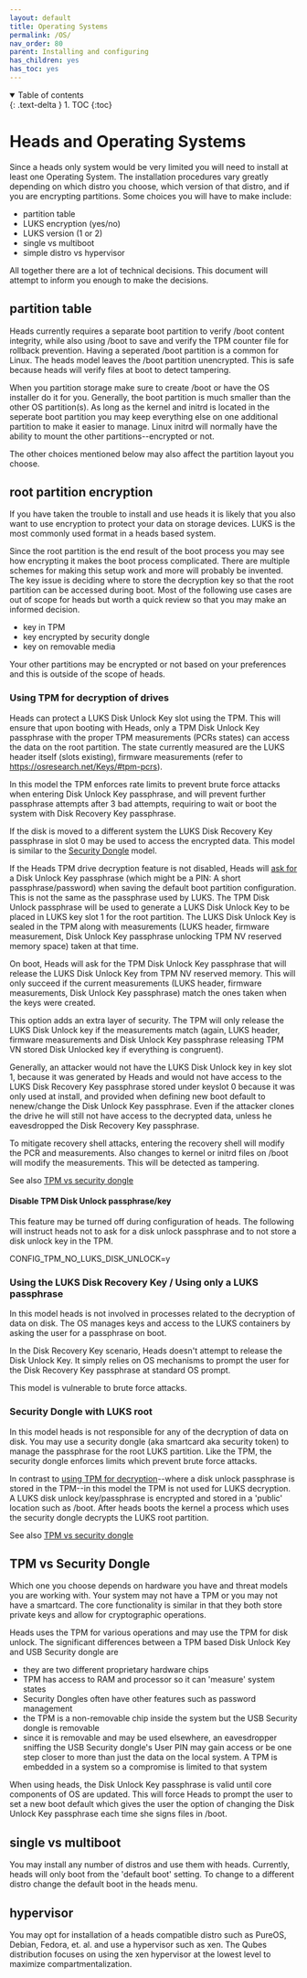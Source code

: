 ```yaml
---
layout: default
title: Operating Systems
permalink: /OS/
nav_order: 80
parent: Installing and configuring
has_children: yes
has_toc: yes
---
```


<!-- markdownlint-disable MD033 -->
<details open markdown="block">
  <summary>
    Table of contents
  </summary>
  {: .text-delta }
1. TOC
{:toc}
</details>
<!-- markdownlint-enable MD033 -->

Heads and Operating Systems
====

Since a heads only system would be very limited you will need to install at least one Operating System.  The installation procedures vary greatly depending on which distro you choose, which version of that distro, and if you are encrypting partitions.  Some choices you will have to make include:

* partition table
* LUKS encryption (yes/no)
* LUKS version (1 or 2)
* single vs multiboot
* simple distro vs hypervisor

All together there are a lot of technical decisions.  This document will attempt to inform you enough to make the decisions.


partition table
----

Heads currently requires a separate boot partition to verify /boot content integrity, while also using /boot to save and verify the TPM counter file for rollback prevention. Having a seperated /boot partition is a common for Linux.  The heads model leaves the /boot partition unencrypted.  This is safe because heads will verify files at boot to detect tampering.

When you partition storage make sure to create /boot or have the OS installer do it for you.  Generally, the boot partition is much smaller than the other OS partition(s).  As long as the kernel and initrd is located in the seperate boot partition you may keep everything else on one additional partition to make it easier to manage.  Linux initrd will normally have the ability to mount the other partitions--encrypted or not.

The other choices mentioned below may also affect the partition layout you choose.


root partition encryption
----

If you have taken the trouble to install and use heads it is likely that you also want to use encryption to protect your data on storage devices.  LUKS is the most commonly used format in a heads based system.  

Since the root partition is the end result of the boot process you may see how encrypting it makes the boot process complicated.  There are multiple schemes for making this setup work and more will probably be invented.  The key issue is deciding where to store the decryption key so that the root partition can be accessed during boot.  Most of the following use cases are out of scope for heads but worth a quick review so that you may make an informed decision.

* key in TPM
* key encrypted by security dongle
* key on removable media

Your other partitions may be encrypted or not based on your preferences and this is outside of the scope of heads.

### Using TPM for decryption of drives

Heads can protect a LUKS Disk Unlock Key slot using the TPM. This will ensure that upon booting with Heads, only a TPM Disk Unlock Key passphrase with the proper TPM measurements (PCRs states) can access the data on the root partition. The state currently measured are the LUKS header itself (slots existing), firmware measurements (refer to https://osresearch.net/Keys/#tpm-pcrs).

In this model the TPM enforces rate limits to prevent brute force attacks when entering Disk Unlock Key passphrase, and will prevent further passphrase attempts after 3 bad attempts, requiring to wait or boot the system with Disk Recovery Key passphrase.

If the disk is moved to a different system the LUKS Disk Recovery Key passphrase in slot 0 may be used to access the encrypted data. This model is similar to the [Security Dongle](#security-dongle-with-luks-root) model.

If the Heads TPM drive decryption feature is not disabled, Heads will [ask for](/Keys/#tpm-disk-encryption-key) a Disk Unlock Key passphrase (which might be a PIN: A short passphrase/password) when saving the default boot partition configuration. This is not the same as the passphrase used by LUKS. The TPM Disk Unlock passphrase will be used to generate a LUKS Disk Unlock Key to be placed in LUKS key slot 1 for the root partition. The LUKS Disk Unlock Key is sealed in the TPM along with measurements (LUKS header, firmware measurement, Disk Unlock Key passphrase unlocking TPM NV reserved memory space) taken at that time.

On boot, Heads will ask for the TPM Disk Unlock Key passphrase that will release the LUKS Disk Unlock Key from TPM NV reserved memory. This will only succeed if the current measurements (LUKS header, firmware measurements, Disk Unlock Key passphrase) match the ones taken when the keys were created.

This option adds an extra layer of security. The TPM will only release the LUKS Disk Unlock key if the measurements match (again, LUKS header, firmware measurements and Disk Unlock Key passphrase releasing TPM VN stored Disk Unlocked key if everything is congruent).

Generally, an attacker would not have the LUKS Disk Unlock key in key slot 1, because it was generated by Heads and would not have access to the LUKS Disk Recovery Key passphrase stored under keyslot 0 because it was only used at install, and provided when defining new boot default to nenew/change the Disk Unlock Key passphrase. Even if the attacker clones the drive he will still not have access to the decrypted data, unless he eavesdropped the Disk Recovery Key passphrase.

To mitigate recovery shell attacks, entering the recovery shell will modify the PCR and measurements. Also changes to kernel or initrd files on /boot will modify the measurements.  This will be detected as tampering.

See also [TPM vs security dongle](#tpm-vs-security-dongle)

#### Disable TPM Disk Unlock passphrase/key

This feature may be turned off during configuration of heads.  The following will instruct heads not to ask for a disk unlock passphrase and to not store a disk unlock key in the TPM.  

  CONFIG_TPM_NO_LUKS_DISK_UNLOCK=y


### Using the LUKS Disk Recovery Key / Using only a LUKS passphrase

In this model heads is not involved in processes related to the decryption of data on disk. The OS manages keys and access to the LUKS containers by asking the user for a passphrase on boot.  

In the Disk Recovery Key scenario, Heads doesn't attempt to release the Disk Unlock Key. It simply relies on OS mechanisms to prompt the user for the Disk Recovery Key passphrase at standard OS prompt.

This model is vulnerable to brute force attacks.

### Security Dongle with LUKS root

In this model heads is not responsible for any of the decryption of data on disk.  You may use a security dongle (aka smartcard aka security token) to manage the passphrase for the root LUKS partition.  Like the TPM, the security dongle enforces limits which prevent brute force attacks.

In contrast to [using TPM for decryption](#using-tpm-for-decryption-of-drives)--where a disk unlock passphrase is stored in the TPM--in this model the TPM is not used for LUKS decryption.  A LUKS disk unlock key/passphrase is encrypted and stored in a 'public' location such as /boot.  After heads boots the kernel a process which uses the security dongle decrypts the LUKS root partition.

See also [TPM vs security dongle](#tpm-vs-security-dongle)

TPM vs Security Dongle
----

Which one you choose depends on hardware you have and threat models you are working with.  Your system may not have a TPM or you may not have a smartcard.  The core functionality is similar in that they both store private keys and allow for cryptographic operations.

Heads uses the TPM for various operations and may use the TPM for disk unlock.  The significant differences between a TPM based Disk Unlock Key and USB Security dongle are

* they are two different proprietary hardware chips
* TPM has access to RAM and processor so it can 'measure' system states
* Security Dongles often have other features such as password management
* the TPM is a non-removable chip inside the system but the USB Security dongle is removable
* since it is removable and may be used elsewhere, an eavesdropper sniffing the USB Security dongle's User PIN may gain access or be one step closer to more than just the data on the local system.  A TPM is embedded in a system so a compromise is limited to that system

When using heads, the Disk Unlock Key passphrase is valid until core components of OS are updated. This will force Heads to prompt the user to set a new boot default which gives the user the option of changing the Disk Unlock Key passphrase each time she signs files in /boot.


single vs multiboot
----

You may install any number of distros and use them with heads.  Currently, heads will only boot from the 'default boot' setting.  To change to a different distro change the default boot in the heads menu.


hypervisor
----

You may opt for installation of a heads compatible distro such as PureOS, Debian, Fedora, et. al.  and use a hypervisor such as xen.  The Qubes distribution focuses on using the xen hypervisor at the lowest level to maximize compartmentalization.  
